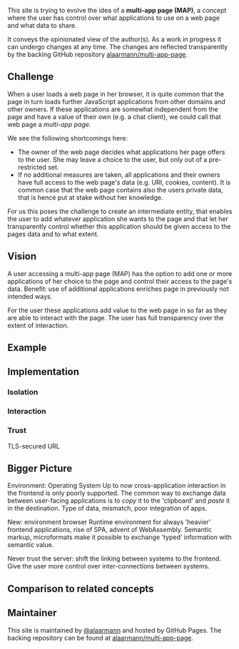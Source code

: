 This site is trying to evolve the idea of a __multi-app page (MAP)__, a concept where the user has control over what applications to use on a web page and what data to share.

It conveys the opinionated view of the author(s). As a work in progress it can undergo changes at any time. The changes are reflected transparently by the backing GitHub repository [alaarmann/multi-app-page](https://github.com/alaarmann/multi-app-page/).

## Challenge

When a user loads a web page in her browser, it is quite common that the page in turn loads further JavaScript applications from other domains and other owners. If these applications are somewhat independent from the page and have a value of their own (e.g. a chat client), we could call that web page a _multi-app page_.

We see the following shortcomings here:
- The owner of the web page decides what applications her page offers to the user. She may leave a choice to the user, but only out of a pre-restricted set.
- If no additional measures are taken, all applications and their owners have full access to the web page's data (e.g. URI, cookies, content). It is common case that the web page contains also the users private data, that is hence put at stake without her knowledge.

For us this poses the challenge to create an intermediate entity, that enables the user to add whatever application she wants to the page and that let her transparently control whether this application should be given access to the pages data and to what extent.


## Vision

A user accessing a multi-app page (MAP) has the option to add one or more applications of her choice to the page and control their access to the page's data.
Benefit: use of additional applications enriches page in previously not intended ways.

For the user these applications add value to the web page in so far as they are able to interact with the page. The user has full transparency over the extent of interaction.

## Example

## Implementation
### Isolation
### Interaction
### Trust

TLS-secured URL


## Bigger Picture

Environment: Operating System
Up to now cross-application interaction in the frontend is only poorly supported. The common way to exchange data between user-facing applications is to _copy_ it to the 'clipboard' and _paste_ it in the destination. Type of data, mismatch, poor integration of apps.

New: environment browser
 Runtime environment for always 'heavier' frontend applications, rise of SPA, advent of WebAssembly.
 Semantic markup, microformats make it possible to exchange 'typed' information with semantic value.

Never trust the server: shift the linking between systems to the frontend. Give the user more control over inter-connections between systems.

## Comparison to related concepts

## Maintainer
This site is maintained by [@alaarmann](https://twitter.com/alaarmann) and hosted by GitHub Pages. The backing repository can be found at [alaarmann/multi-app-page](https://github.com/alaarmann/multi-app-page/).
